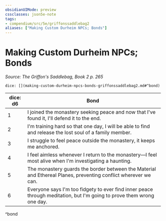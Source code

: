 ```yaml
---
obsidianUIMode: preview
cssclasses: json5e-note
tags:
- compendium/src/5e/griffonssaddlebag2
aliases: ["Making Custom Durheim NPCs; Bonds"]
---
```

# Making Custom Durheim NPCs; Bonds
*Source: The Griffon's Saddlebag, Book 2 p. 265* 

`dice: [](making-custom-durheim-npcs-bonds-griffonssaddlebag2.md#^bond)`

| dice: d6 | Bond |
|----------|------|
| 1 | I joined the monastery seeking peace and now that I've found it, I'll defend it to the end. |
| 2 | I'm training hard so that one day, I will be able to find and release the lost soul of a family member. |
| 3 | I struggle to feel peace outside the monastery, it keeps me anchored. |
| 4 | I feel aimless whenever I return to the monastery—I feel most alive when I'm investigating a haunting. |
| 5 | The monastery guards the border between the Material and Ethereal Planes, preventing conflict wherever we can. |
| 6 | Everyone says I'm too fidgety to ever find inner peace through meditation, but I'm going to prove them wrong one day. |
^bond